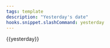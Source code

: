 ```yaml
---
tags: template
description: "Yesterday's date"
hooks.snippet.slashCommand: yesterday
---
```

{{yesterday}}

